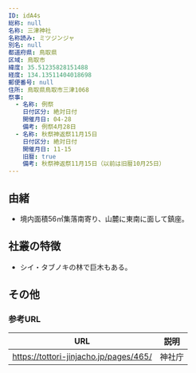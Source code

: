 ```yaml
---
ID: idA4s
総称: null
名称: 三津神社
名称読み: ミツジンジャ
別名: null
都道府県: 鳥取県
区域: 鳥取市
緯度: 35.51235828151488
経度: 134.13511404018698
郵便番号: null
住所: 鳥取県鳥取市三津1068
祭事:
  - 名称: 例祭
    日付区分: 絶対日付
    開催月日: 04-28
    備考: 例祭4月28日
  - 名称: 秋祭神返祭11月15日
    日付区分: 絶対日付
    開催月日: 11-15
    旧暦: true
    備考: 秋祭神返祭11月15日（以前は旧暦10月25日）
---
```


## 由緒

- 境内面積56㎡集落南寄り、山麓に東南に面して鎮座。

## 社叢の特徴

- シイ・タブノキの林で巨木もある。

## その他

### 参考URL

| URL                                    | 説明   |
| -------------------------------------- | ------ |
| https://tottori-jinjacho.jp/pages/465/ | 神社庁 |
